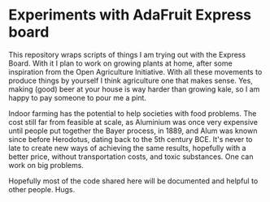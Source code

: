 # Experiments with AdaFruit Express board

This repository wraps scripts of things I am trying out with the Express Board. With it I plan to work on growing plants at home, after some inspiration from the Open Agriculture Initiative. With all these movements to produce things by yourself I think agriculture one that makes sense. Yes, making (good) beer at your house is way harder than growing kale, so I am happy to pay someone to pour me a pint.

Indoor farming has the potential to help societies with food problems. The cost still far from feasible at scale, as Aluminium was once very expensive until people put together the Bayer process, in 1889, and Alum was known since before Herodotus, dating back to the 5th century BCE. It's never to late to create new ways of achieving the same results, hopefully with a better price, without transportation costs, and toxic substances. One can work on big problems.

Hopefully most of the code shared here will be documented and helpful to other people. Hugs.